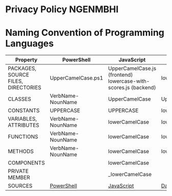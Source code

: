 # Privacy Policy NGENMBHI

# Naming Convention of Programming Languages

|Property|PowerShell|JavaScript|Dart|Pyhon|
|---|---|---|---|---|
|PACKAGES, SOURCE FILES, DIRECTORIES|UpperCamelCase.ps1|UpperCamelCase.js (frontend) lowercase-with-scores.js (backend)|lowercase_with_underscores.dart|lowercase_with_underscores.py|
|CLASSES|VerbName-NounName|UpperCamelCase|UpperCamelCase|UpperCamelCase|
|CONSTANTS|UPPERCASE|UPPERCASE|lowerCamelCase|UPPERCASE|
|VARIABLES, ATTRIBUTES|VerbName-NounName|lowerCamelCase|lowerCamelCase|lowercase_with_underscores|
|FUNCTIONS|VerbName-NounName|lowerCamelCase|lowerCamelCase|lowercase_with_underscores|
|METHODS|VerbName-NounName|lowerCamelCase|lowerCamelCase|lowercase_with_underscores|
|COMPONENTS||lowerCamelCase||lowercase_with_underscores|
|PRIVATE MEMBER||_lowerCamelCase||_lowercase_with_underscores|
|SOURCES|[PowerShell](https://learn.microsoft.com/en-us/powershell/scripting/developer/cmdlet/windows-powershell-cmdlet-concepts?view=powershell-7.4)|[JavaScript]()|[Dart](https://dart.dev/effective-dart/style)|[Python]()|


